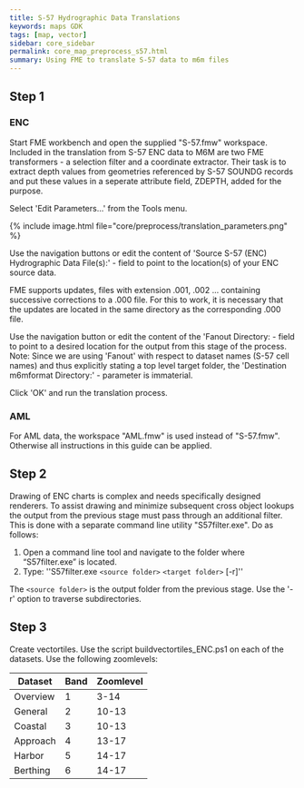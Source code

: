 ```yaml
---
title: S-57 Hydrographic Data Translations
keywords: maps GDK
tags: [map, vector]
sidebar: core_sidebar
permalink: core_map_preprocess_s57.html
summary: Using FME to translate S-57 data to m6m files
---
```


## Step 1

### ENC
Start FME workbench and open the supplied "S-57.fmw" workspace. Included in the translation from S-57 ENC data to M6M are two FME transformers - a selection filter and a coordinate extractor. Their task is to extract depth values from geometries referenced by S-57 SOUNDG records and put these values in a seperate attribute field, ZDEPTH, added for the purpose.   

Select 'Edit Parameters...' from the Tools menu.

{% include image.html file="core/preprocess/translation_parameters.png" %}

Use the navigation buttons or edit the content of 'Source S-57 (ENC) Hydrographic Data File(s):' - field to point to the location(s) of your ENC source data.

FME supports updates, files with extension .001, .002  ... containing successive corrections to a .000 file. For this to work, it is necessary that the updates are located in the same directory as the corresponding .000 file.

Use the navigation button or edit the content of the 'Fanout Directory: - field to point to a desired location for the output from this stage of the process. Note: Since we are using 'Fanout' with respect to dataset names (S-57 cell names) and thus explicitly stating a top level target folder, the 'Destination m6mformat Directory:' - parameter is immaterial.

Click 'OK' and run the translation process.

### AML

For AML data, the workspace "AML.fmw" is used instead of "S-57.fmw". Otherwise all instructions in this guide can be applied.

## Step 2

Drawing of ENC charts is complex and needs specifically designed renderers. To assist drawing and minimize subsequent cross object lookups the output from the previous stage must pass through an additional filter. This is done with a separate command line utility "S57filter.exe". Do as follows:

 1.  Open a command line tool and navigate to the folder where “S57filter.exe” is located.
 2.  Type: ''S57filter.exe `<source folder>` `<target folder>` [-r]''

The `<source folder>` is the output folder from the previous stage. Use the '-r' option to traverse subdirectories.

## Step 3

Create vectortiles. Use the script buildvectortiles_ENC.ps1 on each of the datasets. Use the following zoomlevels:

 | Dataset  | Band | Zoomlevel | 
 | -------  | ---- | --------- | 
 | Overview | 1    | 3-14      | 
 | General  | 2    | 10-13     | 
 | Coastal  | 3    | 10-13     | 
 | Approach | 4    | 13-17     | 
 | Harbor   | 5    | 14-17     | 
 | Berthing | 6    | 14-17     | 



